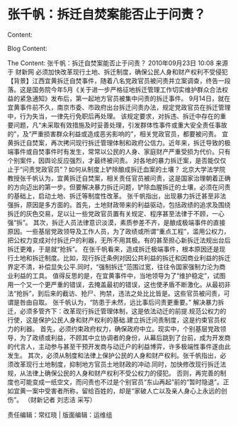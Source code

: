 # 张千帆：拆迁自焚案能否止于问责？

Content:


Blog Content:


The Content:
张千帆：拆迁自焚案能否止于问责？
2010年09月23日 10:08 来源于 财新网
必须加快改革现行土地、拆迁制度，确保公民人身和财产权利不受侵犯
【背景】江西宜黄拆迁自焚事件，随着八名党政官员被问责并立案调查，终告一段落。这是国务院今年5月《关于进一步严格征地拆迁管理工作切实维护群众合法权益的紧急通知》发布后，第一起地方官员被集中问责的拆迁事件。
9月14日，就在宜黄事件前不久，南京市委、市政府出台拆迁问责办法，规定党政官员在拆迁管理中，行为失当，一律先行免职后再处理。
该规定要求，对拆违、拆迁中存在的重要问题，凡“未采取有效措施及时妥善处理，引发群体性事件或重大安全责任事故的”，及“严重损害群众利益或造成恶劣影响的”，相关党政官员，都要被问责。
宜黄拆迁自焚案，再次拷问现行拆迁管理体制和政府公信力。近年来，拆迁导致的极端事件或自焚事件时有发生，常常以公民的人身、家庭财产严重受损为代价。只有个别案件，因舆论反应强烈，才最终被问责。
对各地的暴力拆迁案，是否能仅仅止于“问责党政官员”？如何从制度上铲除酿成拆迁血案的土壤？
北京大学法学院教授张千帆认为，宜黄拆迁自焚案，相关责任官员被问责，这是国家治理朝着正确的方向迈出的第一步。但要解决暴力拆迁问题，铲除血腥拆迁的土壤，必须在问责的基础上，启动土地、拆迁等制度性改革。
张千帆指出，出现暴力拆迁甚至非法强拆，原因是多方面的。首先，土地财政带来的利益驱动，包括政绩的追求及围绕拆迁的灰色交易，足以让一些党政官员置有关规定、程序甚至法律于不顾，一心强“拆”。
其次，拆迁人员法律意识淡漠，素质参差不齐，是酿成极端事件的直接原因。一些基层党政领导及工作人员，为了政绩或所谓“重点工程”，滥用公权力，把公权力变成对付拆迁户的利器，无所不用其极。有的甚至担心新拆迁法规出台后拆迁更难，于是就“抢拆”。
在张千帆看来，造成拆迁极端事件，根本原因还是现行土地和拆迁制度。比如，现行拆迁条例对因公共利益的拆迁和因商业利益的拆迁界定不清，补偿显失公平.同时，“强制拆迁”范围过宽，往往令国家强制力沦为商业利益的工具。
值得反思的是，在宜黄事件中，当地领导为了“维护稳定”，试图用一个又一个更严重的错误，去掩盖最初的错误，这也使矛盾不断激化。从最初非法“抢拆”，到后来的截访、抢尸、拘禁，违法之处比比皆是。这些官员被问责，可谓是咎由自取。
张千帆认为，“防患于未然，远比事后问责更重要。” 解决暴力拆迁，必须多管齐下：改革现行拆迁管理体制，这是依法动迁的前提.规范公权力的行使，这是保护公民人身和财产权利的基础.建立拆迁问责制度，这是约束官员权力的利器。
首先，必须约束政府权力，确保政府中立。现实中，个别基层党政领导，为了政绩或利益，不顾其中立协调者的身份，从幕后跳到了台前，成为开发商的代言人，主动参与甚至干预开发商与动迁户的利益博弈，许多极端性事件遂由此发生。
其次，必须从制度和法律上保护公民的人身和财产权利。张千帆指出，必须改革现行土地制度，抑制地方官员土地财政的冲动.同时，加快修改现行拆迁法规，从法律上确保公民的人身和财产权利不受公权力的侵犯。
否则，再完善的制度也可能变成一纸空文，而问责也不过是个别官员“东山再起”前的“暂时隐退”。正如宜黄一案中受害者所称，留给百姓的，却是“家破人亡以及亲人身心上永远的创伤”。
（财新记者 刘志洁 采写）

责任编辑：常红晓 | 版面编辑：运维组